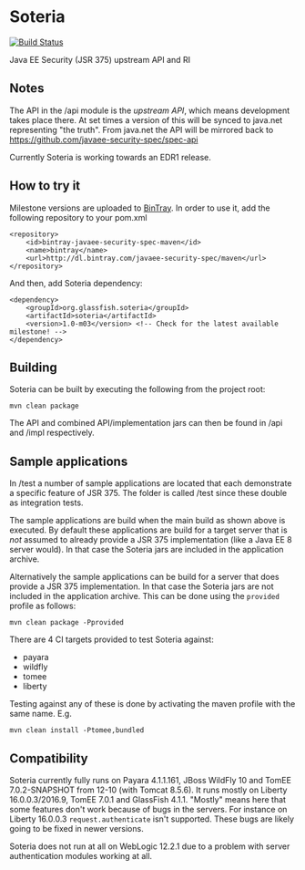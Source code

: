 # Soteria

[![Build Status](https://travis-ci.org/javaee-security-spec/soteria.svg?branch=master)](https://travis-ci.org/javaee-security-spec/soteria)

Java EE Security (JSR 375) upstream API and RI

Notes
-----

The API in the /api module is the *upstream API*, which means development takes place there. At set times a version of this will be synced to java.net representing "the truth". 
From java.net the API will be mirrored back to https://github.com/javaee-security-spec/spec-api

Currently Soteria is working towards an EDR1 release.

How to try it
-------------
Milestone versions are uploaded to [BinTray](https://bintray.com/javaee-security-spec/maven/org.glassfish.soteria%3Asoteria). In order to use it, add the following repository to your pom.xml

    <repository>
        <id>bintray-javaee-security-spec-maven</id>
        <name>bintray</name>
        <url>http://dl.bintray.com/javaee-security-spec/maven</url>
    </repository>
And then, add Soteria dependency:

    <dependency>
        <groupId>org.glassfish.soteria</groupId>
        <artifactId>soteria</artifactId>
        <version>1.0-m03</version> <!-- Check for the latest available milestone! -->
    </dependency>

Building
--------

Soteria can be built by executing the following from the project root:

``mvn clean package``

The API and combined API/implementation jars can then be found in /api and /impl respectively.

Sample applications
-------------------

In /test a number of sample applications are located that each demonstrate a specific feature of JSR 375. The folder is called
/test since these double as integration tests.

The sample applications are build when the main build as shown above is executed. By default these applications are build for a
target server that is *not* assumed to already provide a JSR 375 implementation (like a Java EE 8 server would). In that case the Soteria jars are included in the application archive.

Alternatively the sample applications can be build for a server that does provide a JSR 375 implementation. In that case the Soteria jars are not included in the application archive. This can be done using the ``provided`` profile as follows:

``mvn clean package -Pprovided``

There are 4 CI targets provided to test Soteria against:

* payara
* wildfly
* tomee
* liberty

Testing against any of these is done by activating the maven profile with the same name. E.g.

``mvn clean install -Ptomee,bundled``


Compatibility
-------------

Soteria currently fully runs on Payara 4.1.1.161, JBoss WildFly 10 and TomEE 7.0.2-SNAPSHOT from 12-10 (with Tomcat 8.5.6). It runs mostly on Liberty 16.0.0.3/2016.9, TomEE 7.0.1 and GlassFish 4.1.1. "Mostly" means here that some features don't work because of bugs in the servers. For instance on Liberty 16.0.0.3 `request.authenticate` isn't supported. These bugs are likely going to be fixed in newer versions.

Soteria does not run at all on WebLogic 12.2.1 due to a problem with server authentication modules working at all.

